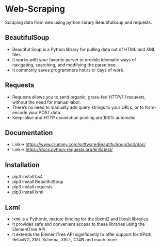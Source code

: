 # Web-Scraping
Scraping data from web using python library BeautifulSoup and requests.

## BeautifulSoup
- Beautiful Soup is a Python library for pulling data out of HTML and XML files.
- It works with your favorite parser to provide idiomatic ways of navigating, searching, and modifying the parse tree.
- It commonly saves programmers hours or days of work.

## Requests
- Requests allows you to send organic, grass-fed HTTP/1.1 requests, without the need for manual labor.
- There’s no need to manually add query strings to your URLs, or to form-encode your POST data.
- Keep-alive and HTTP connection pooling are 100% automatic.

## Documentation
- Link-> https://www.crummy.com/software/BeautifulSoup/bs4/doc/
- Link-> https://docs.python-requests.org/en/latest/

## Installation
- pip3 install bs4
- pip3 install BeautifulSoup
- pip3 install requests
- pip3 install lxml

## Lxml
- lxml is a Pythonic, mature binding for the libxml2 and libxslt libraries.
- It provides safe and convenient access to these libraries using the ElementTree API.
- It extends the ElementTree API significantly to offer support for XPath, RelaxNG, XML Schema, XSLT, C14N and much more.
